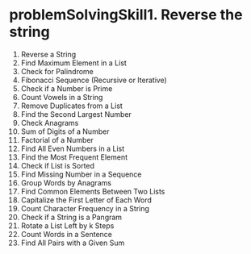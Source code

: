 # problemSolvingSkill1. Reverse the string
1. Reverse a String
2. Find Maximum Element in a List 
3. Check for Palindrome
4. Fibonacci Sequence (Recursive or Iterative)
5. Check if a Number is Prime
6. Count Vowels in a String
7. Remove Duplicates from a List
8. Find the Second Largest Number
9. Check Anagrams
10. Sum of Digits of a Number
11. Factorial of a Number
12. Find All Even Numbers in a List
13. Find the Most Frequent Element
14. Check if List is Sorted
15. Find Missing Number in a Sequence
16. Group Words by Anagrams
17. Find Common Elements Between Two Lists
18. Capitalize the First Letter of Each Word
19. Count Character Frequency in a String
20. Check if a String is a Pangram
21. Rotate a List Left by k Steps
22. Count Words in a Sentence
23. Find All Pairs with a Given Sum




